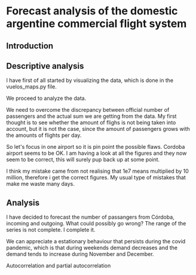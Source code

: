 # Forecast analysis of the domestic argentine commercial flight system

## Introduction

## Descriptive analysis
I have first of all started by visualizing the data, which is done in the vuelos_maps.py file.

We proceed to analyze the data.

We need to overcome the discrepancy between official number of passengers and the actual sum we are getting from the data. 
My first thought is to see whether the amount of flighs is not being taken into account, but it is not the case, since the amount of passengers grows with the amounts of flights per day.

So let's focus in one airport so it is pin point the possible flaws.
Cordoba airport seems to be OK.
I am having a look at all the figures and they now seem to be correct, this will surely pup back up at some point.

I think my mistake came from not realising that 1e7 means multiplied by 10 million, therefore i get the correct figures. My usual type of mistakes that make me waste many days.

## Analysis

I have decided to forecast the number of passangers from Córdoba, incoming and outgoing.
What could possibly go wrong? The range of the series is not complete. I complete it.

We can appreciate a estationary behaviour that persists during the covid pandemic, which is that during weekends demand decreases and the demand tends to increase during November and December.

Autocorrelation and partial autocorrelation


